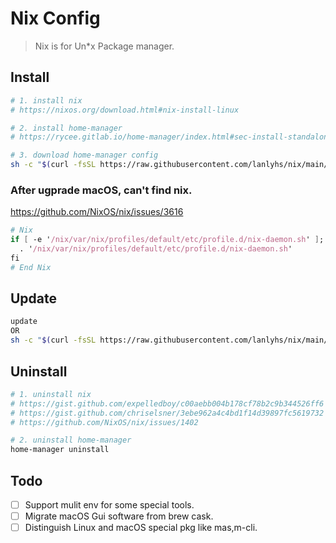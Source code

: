 # Nix Config

> Nix is for Un*x Package manager.

## Install

```sh
# 1. install nix
# https://nixos.org/download.html#nix-install-linux

# 2. install home-manager
# https://rycee.gitlab.io/home-manager/index.html#sec-install-standalone

# 3. download home-manager config
sh -c "$(curl -fsSL https://raw.githubusercontent.com/lanlyhs/nix/main/tools/install.sh)"
```

### After ugprade macOS, can't find nix.

https://github.com/NixOS/nix/issues/3616

```nix
# Nix
if [ -e '/nix/var/nix/profiles/default/etc/profile.d/nix-daemon.sh' ]; then
  . '/nix/var/nix/profiles/default/etc/profile.d/nix-daemon.sh'
fi
# End Nix
```

## Update

```sh
update
OR
sh -c "$(curl -fsSL https://raw.githubusercontent.com/lanlyhs/nix/main/tools/update.sh)"
```

## Uninstall

```sh
# 1. uninstall nix
# https://gist.github.com/expelledboy/c00aebb004b178cf78b2c9b344526ff6
# https://gist.github.com/chriselsner/3ebe962a4c4bd1f14d39897fc5619732
# https://github.com/NixOS/nix/issues/1402

# 2. uninstall home-manager
home-manager uninstall
```

## Todo

- [ ] Support mulit env for some special tools.
- [ ] Migrate macOS Gui software from brew cask.
- [ ] Distinguish Linux and macOS special pkg like mas,m-cli.
